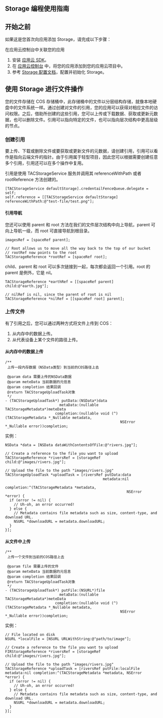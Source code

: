 ## Storage 编程使用指南

## 开始之前


如果这是您首次向应用添加 Storage，请完成以下步骤：

在应用云控制台中关联您的应用

1. 安装 [应用云 SDK](https://console.cloud.tencent.com/tac)。
2. 在 [应用云控制台](https://console.cloud.tencent.com/tac) 中，将您的应用添加到您的应用云项目中。
3. 参考 [Storage 配置文档](https://console.cloud.tencent.com/tac)，配置并初始化 Storage。


## 使用 Storage 进行文件操作


您的文件存储在 COS 存储桶中，此存储桶中的文件以分层结构存储，就像本地硬盘中的文件系统一样。通过创建对文件的引用，您的应用可以获得对相应文件的访问权限。之后，借助所创建的这些引用，您可以上传或下载数据、获取或更新元数据，也可以删除文件。引用可以指向特定的文件，也可以指向层次结构中更高层级的节点。


### 创建引用
要上传、下载或删除文件或要获取或更新文件的元数据，请创建引用，引用可以看作是指向云端文件的指针。由于引用属于轻型项目，因此您可以根据需要创建任意多个引用，引用还可以在多个操作中复用。

引用是使用 TACStorageService 服务并调用其 referenceWithPath 或者 rootReference 方法创建的。


~~~
[TACStorageService defaultStorage].credentailFenceQueue.delegate = self;
self.reference = [[TACStorageService defaultStorage] referenceWithPath:@"test-file/test.png"];
~~~



#### 引用导航

您还可以使用 parent 和 root 方法在我们的文件层次结构中向上导航，parent 可向上导航一级，而 root 可直接导航到根目录。



~~~
imagesRef = [spaceRef parent];

// Root allows us to move all the way back to the top of our bucket
// rootRef now points to the root
TACStorageReference *rootRef = [spaceRef root];
~~~


child、parent 和 root 可以多次链接到一起，每次都会返回一个引用。root 的 parent 是例外，它是 nil。

~~~
TACStorageReference *earthRef = [[spaceRef parent] child:@"earth.jpg"];

// nilRef is nil, since the parent of root is nil
TACStorageReference *nilRef = [[spaceRef root] parent];
~~~

### 上传文件

有了引用之后，您可以通过两种方式将文件上传到 COS：

1. 从内存中的数据上传。
2. 从代表设备上某个文件的路径上传。



#### 从内存中的数据上传

~~~
/**
 上传一段内存数据（NSData类型）到当前的COS路径上去

 @param data 需要上传的NSData数据
 @param meteData 当前数据的元信息
 @param completion 结果回调
 @return TACStorageUploadTask对象
 */
- (TACStorageUploadTask*) putData:(NSData*)data
                         metaData:(nullable TACStorageMetadata*)meteData
                       completion:(nullable void (^)(TACStorageMetadata *_Nullable metadata,
                                                     NSError *_Nullable error))completion;
~~~

实例：

~~~
NSData *data = [NSData dataWithContentsOfFile:@"rivers.jpg"];

// Create a reference to the file you want to upload
TACStorageReference *riversRef = [storageRef child:@"images/rivers.jpg"];

// Upload the file to the path "images/rivers.jpg"
TACStorageUploadTask *uploadTask = [riversRef putData:data
                                             metadata:nil
                                           completion:^(TACStorageMetadata *metadata,
                                                        NSError *error) {
  if (error != nil) {
    // Uh-oh, an error occurred!
  } else {
    // Metadata contains file metadata such as size, content-type, and download URL.
    NSURL *downloadURL = metadata.downloadURL;
  }
}];

~~~

#### 从文件中上传


~~~~
/**
 上传一个文件到当前的COS路径上去

 @param file 需要上传的文件
 @param meteData 当前数据的元信息
 @param completion 结果回调
 @return TACStorageUploadTask对象
 */
- (TACStorageUploadTask*) putFile:(NSURL*)file
                         metaData:(nullable TACStorageMetadata*)meteData
                       completion:(nullable void (^)(TACStorageMetadata *_Nullable metadata,
                                                     NSError *_Nullable error))completion;

~~~~


实例：

~~~
// File located on disk
NSURL *localFile = [NSURL URLWithString:@"path/to/image"];

// Create a reference to the file you want to upload
FIRStorageReference *riversRef = [storageRef child:@"images/rivers.jpg"];

// Upload the file to the path "images/rivers.jpg"
TACStorageReference *uploadTask = [riversRef putFile:localFile metadata:nil completion:^(TACStorageMetadata *metadata, NSError *error) {
  if (error != nil) {
    // Uh-oh, an error occurred!
  } else {
    // Metadata contains file metadata such as size, content-type, and download URL.
    NSURL *downloadURL = metadata.downloadURL;
  }
}];

~~~
